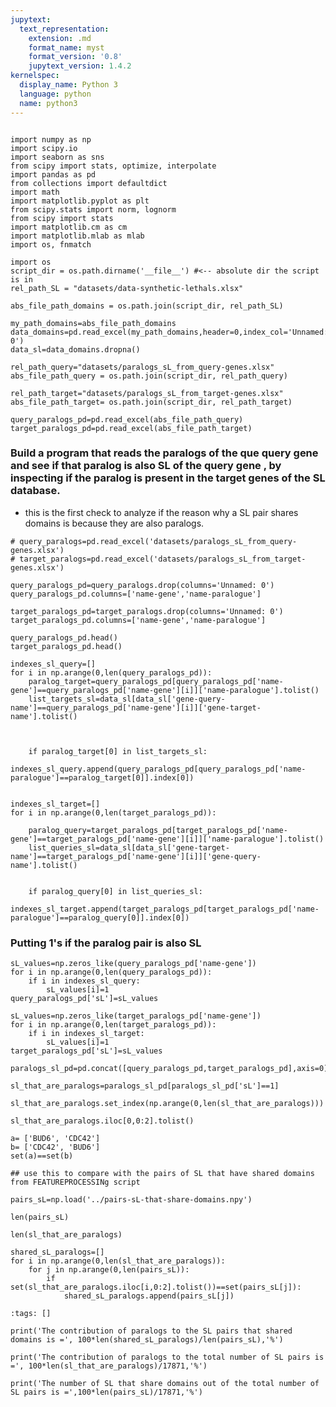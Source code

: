 ```yaml
---
jupytext:
  text_representation:
    extension: .md
    format_name: myst
    format_version: '0.8'
    jupytext_version: 1.4.2
kernelspec:
  display_name: Python 3
  language: python
  name: python3
---
```


```{code-cell} ipython3

import numpy as np
import scipy.io
import seaborn as sns
from scipy import stats, optimize, interpolate
import pandas as pd
from collections import defaultdict 
import math
import matplotlib.pyplot as plt
from scipy.stats import norm, lognorm
from scipy import stats
import matplotlib.cm as cm
import matplotlib.mlab as mlab
import os, fnmatch
```

```{code-cell} ipython3
import os
script_dir = os.path.dirname('__file__') #<-- absolute dir the script is in
rel_path_SL = "datasets/data-synthetic-lethals.xlsx"

abs_file_path_domains = os.path.join(script_dir, rel_path_SL)

my_path_domains=abs_file_path_domains
data_domains=pd.read_excel(my_path_domains,header=0,index_col='Unnamed: 0')
data_sl=data_domains.dropna()

rel_path_query="datasets/paralogs_sL_from_query-genes.xlsx"
abs_file_path_query = os.path.join(script_dir, rel_path_query)

rel_path_target="datasets/paralogs_sL_from_target-genes.xlsx"
abs_file_path_target= os.path.join(script_dir, rel_path_target)

query_paralogs_pd=pd.read_excel(abs_file_path_query)
target_paralogs_pd=pd.read_excel(abs_file_path_target)
```

###  Build  a program that reads the paralogs of the que query gene and see if that paralog is also SL of the query gene , by inspecting if the paralog is present in the target genes of the SL database. 
- this is the first check to analyze if the reason why a SL pair shares domains is because they are also paralogs. 


```{code-cell} ipython3
# query_paralogs=pd.read_excel('datasets/paralogs_sL_from_query-genes.xlsx')
# target_paralogs=pd.read_excel('datasets/paralogs_sL_from_target-genes.xlsx')

query_paralogs_pd=query_paralogs.drop(columns='Unnamed: 0')
query_paralogs_pd.columns=['name-gene','name-paralogue']

target_paralogs_pd=target_paralogs.drop(columns='Unnamed: 0')
target_paralogs_pd.columns=['name-gene','name-paralogue']
```

```{code-cell} ipython3
query_paralogs_pd.head()
target_paralogs_pd.head()
```

```{code-cell} ipython3
indexes_sl_query=[]
for i in np.arange(0,len(query_paralogs_pd)):
    paralog_target=query_paralogs_pd[query_paralogs_pd['name-gene']==query_paralogs_pd['name-gene'][i]]['name-paralogue'].tolist()
    list_targets_sl=data_sl[data_sl['gene-query-name']==query_paralogs_pd['name-gene'][i]]['gene-target-name'].tolist()


    
    if paralog_target[0] in list_targets_sl:
        indexes_sl_query.append(query_paralogs_pd[query_paralogs_pd['name-paralogue']==paralog_target[0]].index[0])


indexes_sl_target=[]
for i in np.arange(0,len(target_paralogs_pd)): 
    
    paralog_query=target_paralogs_pd[target_paralogs_pd['name-gene']==target_paralogs_pd['name-gene'][i]]['name-paralogue'].tolist()
    list_queries_sl=data_sl[data_sl['gene-target-name']==target_paralogs_pd['name-gene'][i]]['gene-query-name'].tolist()


    if paralog_query[0] in list_queries_sl:
        indexes_sl_target.append(target_paralogs_pd[target_paralogs_pd['name-paralogue']==paralog_query[0]].index[0])

```

### Putting 1's if the paralog pair is also SL

```{code-cell} ipython3
sL_values=np.zeros_like(query_paralogs_pd['name-gene'])
for i in np.arange(0,len(query_paralogs_pd)):
    if i in indexes_sl_query:
        sL_values[i]=1
query_paralogs_pd['sL']=sL_values

sL_values=np.zeros_like(target_paralogs_pd['name-gene'])
for i in np.arange(0,len(target_paralogs_pd)):
    if i in indexes_sl_target:
        sL_values[i]=1
target_paralogs_pd['sL']=sL_values
```

```{code-cell} ipython3
paralogs_sl_pd=pd.concat([query_paralogs_pd,target_paralogs_pd],axis=0)
```

```{code-cell} ipython3
sl_that_are_paralogs=paralogs_sl_pd[paralogs_sl_pd['sL']==1]
```

```{code-cell} ipython3
sl_that_are_paralogs.set_index(np.arange(0,len(sl_that_are_paralogs)))
```

```{code-cell} ipython3
sl_that_are_paralogs.iloc[0,0:2].tolist()
```

```{code-cell} ipython3
a= ['BUD6', 'CDC42']
b= ['CDC42', 'BUD6']
set(a)==set(b)
```

```{code-cell} ipython3
## use this to compare with the pairs of SL that have shared domains from FEATUREPROCESSINg script  
```

```{code-cell} ipython3
pairs_sL=np.load('../pairs-sL-that-share-domains.npy')
```

```{code-cell} ipython3
len(pairs_sL)
```

```{code-cell} ipython3
len(sl_that_are_paralogs)
```

```{code-cell} ipython3
shared_sL_paralogs=[]
for i in np.arange(0,len(sl_that_are_paralogs)):
    for j in np.arange(0,len(pairs_sL)):
        if set(sl_that_are_paralogs.iloc[i,0:2].tolist())==set(pairs_sL[j]):
            shared_sL_paralogs.append(pairs_sL[j])

```

```{code-cell} ipython3
:tags: []

print('The contribution of paralogs to the SL pairs that shared domains is =', 100*len(shared_sL_paralogs)/len(pairs_sL),'%')

print('The contribution of paralogs to the total number of SL pairs is  =', 100*len(sl_that_are_paralogs)/17871,'%')

print('The number of SL that share domains out of the total number of SL pairs is =',100*len(pairs_sL)/17871,'%')
```

```{code-cell} ipython3

```
